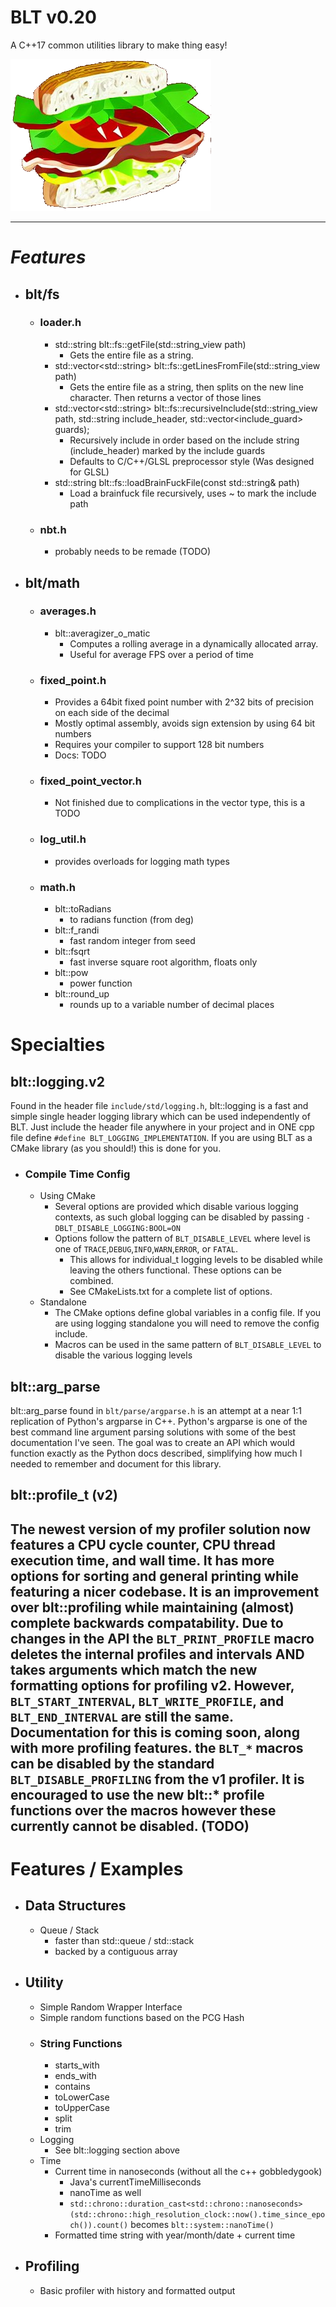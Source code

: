 # **BLT v0.20**
A C++17 common utilities library to make thing easy! 

![Icon](icon_large.png)

---

# ***Features***
- ## blt/fs
  - ### loader.h
    - std::string blt::fs::getFile(std::string_view path)
      - Gets the entire file as a string.
    - std::vector\<std::string> blt::fs::getLinesFromFile(std::string_view path)
      - Gets the entire file as a string, then splits on the new line character. Then returns a vector of those lines
    - std::vector\<std::string> blt::fs::recursiveInclude(std::string_view path, std::string include_header, std::vector<include_guard> guards);
      - Recursively include in order based on the include string (include_header) marked by the include guards
      - Defaults to C/C++/GLSL preprocessor style (Was designed for GLSL)
    - std::string blt::fs::loadBrainFuckFile(const std::string& path)
      - Load a brainfuck file recursively, uses ~ to mark the include path
  - ### nbt.h
    - probably needs to be remade (TODO)
- ## blt/math
  - ### averages.h
    - blt::averagizer_o_matic
      - Computes a rolling average in a dynamically allocated array.
      - Useful for average FPS over a period of time
  - ### fixed_point.h
    - Provides a 64bit fixed point number with 2^32 bits of precision on each side of the decimal
    - Mostly optimal assembly, avoids sign extension by using 64 bit numbers
    - Requires your compiler to support 128 bit numbers
    - Docs: TODO
  - ### fixed_point_vector.h
    - Not finished due to complications in the vector type, this is a TODO
  - ### log_util.h
    - provides overloads for logging math types
  - ### math.h
    - blt::toRadians 
      - to radians function (from deg)
    - blt::f_randi
      - fast random integer from seed
    - blt::fsqrt
      - fast inverse square root algorithm, floats only
    - blt::pow
      - power function
    - blt::round_up
      - rounds up to a variable number of decimal places

# Specialties
## blt::logging.v2 
Found in the header file `include/std/logging.h`, blt::logging is a fast and simple
single header logging library which can be used independently of BLT. Just include
the header file anywhere in your project and in ONE cpp file define `#define BLT_LOGGING_IMPLEMENTATION`.
If you are using BLT as a CMake library (as you should!) this is done for you.
- ### Compile Time Config
  - Using CMake
    - Several options are provided which disable various logging contexts, as such global logging can be disabled by passing `-DBLT_DISABLE_LOGGING:BOOL=ON`
    - Options follow the pattern of `BLT_DISABLE_LEVEL` where level is one of `TRACE`,`DEBUG`,`INFO`,`WARN`,`ERROR`, or `FATAL`.
      - This allows for individual_t logging levels to be disabled while leaving the others functional. These options can be combined.
      - See CMakeLists.txt for a complete list of options.
  - Standalone
    - The CMake options define global variables in a config file. If you are using logging standalone you will need to remove the config include.
    - Macros can be used in the same pattern of `BLT_DISABLE_LEVEL` to disable the various logging levels
## blt::arg_parse
blt::arg_parse found in `blt/parse/argparse.h` is an attempt at a near 1:1 replication of Python's argparse in C++. 
Python's argparse is one of the best command line argument parsing solutions with some of the best documentation I've seen. 
The goal was to create an API which would function exactly as the Python docs described, simplifying how much I needed to remember and document for this library.
## blt::profile_t (v2)
The newest version of my profiler solution now features a CPU cycle counter, CPU thread execution time, and wall time. It has more options for
sorting and general printing while featuring a nicer codebase. It is an improvement over blt::profiling while maintaining (almost) complete backwards
compatability. Due to changes in the API the `BLT_PRINT_PROFILE` macro deletes the internal profiles and intervals AND takes arguments which match
the new formatting options for profiling v2. However, `BLT_START_INTERVAL`, `BLT_WRITE_PROFILE`, and `BLT_END_INTERVAL` are still the same.
Documentation for this is coming soon, along with more profiling features. the `BLT_*` macros can be disabled by the standard `BLT_DISABLE_PROFILING`
from the v1 profiler. It is encouraged to use the new blt::* profile functions over the macros however these currently cannot be disabled. (TODO)
---

# **Features / Examples**
- ## Data Structures
  - Queue / Stack 
    - faster than std::queue / std::stack
    - backed by a contiguous array
- ## Utility
  - Simple Random Wrapper Interface
  - Simple random functions based on the PCG Hash
  - ### String Functions
    - starts_with
    - ends_with
    - contains
    - toLowerCase
    - toUpperCase
    - split
    - trim
  - Logging
    - See blt::logging section above
  - Time
    - Current time in nanoseconds (without all the c++ gobbledygook)
      - Java's currentTimeMilliseconds
      - nanoTime as well
      - `std::chrono::duration_cast<std::chrono::nanoseconds>(std::chrono::high_resolution_clock::now().time_since_epoch()).count()` becomes `blt::system::nanoTime()`
    - Formatted time string with year/month/date + current time
- ## Profiling
  - Basic profiler with history and formatted output
